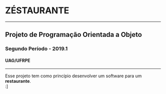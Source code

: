 # **ZÉSTAURANTE**
---
## Projeto de Programação Orientada a Objeto
### Segundo Período - 2019.1
#### UAG/UFRPE
---
Esse projeto tem como princípio desenvolver um software para um **restaurante**.
<br>
:]
